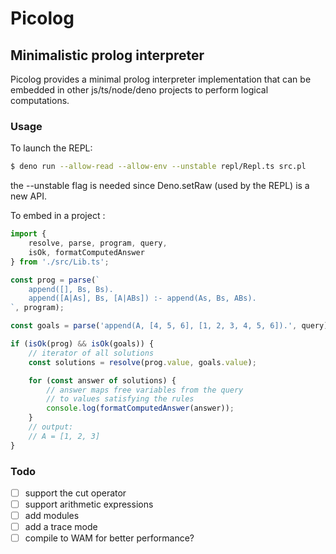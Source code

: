 # Picolog

## Minimalistic prolog interpreter

Picolog provides a minimal prolog
interpreter implementation that can be embedded in other js/ts/node/deno projects to perform logical computations.

### Usage

To launch the REPL:
```bash
$ deno run --allow-read --allow-env --unstable repl/Repl.ts src.pl
```
the --unstable flag is needed since Deno.setRaw (used by the REPL) is a new API.

To embed in a project :

```typescript
import {
    resolve, parse, program, query,
    isOk, formatComputedAnswer
} from './src/Lib.ts';

const prog = parse(`
    append([], Bs, Bs).
    append([A|As], Bs, [A|ABs]) :- append(As, Bs, ABs).
`, program);

const goals = parse('append(A, [4, 5, 6], [1, 2, 3, 4, 5, 6]).', query);

if (isOk(prog) && isOk(goals)) {
    // iterator of all solutions
    const solutions = resolve(prog.value, goals.value);

    for (const answer of solutions) {
        // answer maps free variables from the query
        // to values satisfying the rules
        console.log(formatComputedAnswer(answer));
    }
    // output:
    // A = [1, 2, 3]
}
```

### Todo

- [ ] support the cut operator
- [ ] support arithmetic expressions
- [ ] add modules
- [ ] add a trace mode
- [ ] compile to WAM for better performance?

